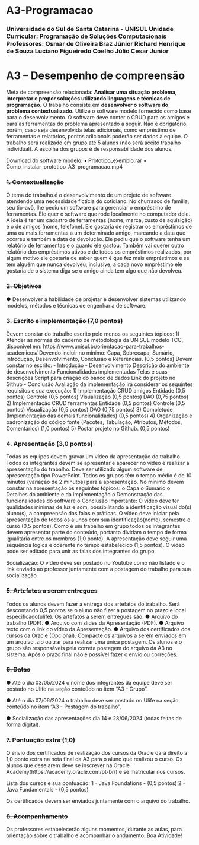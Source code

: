 # A3-Programacao
 
<h3>Universidade do Sul de Santa Catarina - UNISUL
Unidade Curricular: Programação de Soluções Computacionais
Professores:
  Osmar de Oliveira Braz Júnior
  Richard Henrique de Souza
  Luciano Figueiredo Coelho
  Júlio Cesar Junior</h3>
  
   <h1>A3 – Desempenho de compreensão</h1>

Meta de compreensão relacionada: <b>Analisar uma situação problema, interpretar e propor soluções
utilizando linguagens e técnicas de programação.</b>
O trabalho consiste em <b>desenvolver o software do problema contextualizado.</b> Utilize o software
modelo fornecido como base para o desenvolvimento. O software deve conter o CRUD para os amigos e
para as ferramentas do problema apresentado a seguir. Não é obrigatório, porém, caso seja desenvolvida
telas adicionais, como empréstimo de ferramentas e relatórios, pontos adicionais poderão ser dados à
equipe. O trabalho será realizado em grupo até 5 alunos (não será aceito trabalho individual). A escolha
dos grupos é de responsabilidade dos alunos.

Download do software modelo:
• Prototipo_exemplo.rar
• Como_instalar_prototipo_A3_programacao.mp4

<h3><s><b>1. Contextualização</b></s></h3>
O tema do trabalho é o desenvolvimento de um projeto de software atendendo uma necessidade
fictícia do cotidiano.
No churrasco de família, seu tio-avô, lhe pediu um software para gerenciar o empréstimo de
ferramentas. Ele quer o software que rode localmente no computador dele. A ideia é ter um cadastro de
ferramentas (nome, marca, custo de aquisição) e o de amigos (nome, telefone).
Ele gostaria de registrar os empréstimos de uma ou mais ferramentas a um determinado amigo,
marcando a data que ocorreu e também a data de devolução.
Ele pediu que o software tenha um relatório de ferramentas e o quanto ele gastou. Também vai
querer outro relatório dos empréstimos ativos e de todos os empréstimos realizados, por algum motivo ele
gostaria de saber quem é que fez mais empréstimos e se tem alguém que nunca devolveu, inclusive, a cada
novo empréstimo ele gostaria de o sistema diga se o amigo ainda tem algo que não devolveu.

<h3><s><b>2. Objetivos</b></s></h3>
● Desenvolver a habilidade de projetar e desenvolver sistemas utilizando modelos, métodos e técnicas
de engenharia de software.

<h3><s><b>3. Escrito e implementação (7,0 pontos)</b></s></h3>
Devem constar do trabalho escrito pelo menos os seguintes tópicos:
  1) Atender as normas do caderno de metodologia da UNISUL modelo TCC, disponível em: https://www.unisul.br/orientacao-para-trabalhos-academicos/
  Devendo incluir no mínimo: Capa, Sobrecapa, Sumário, Introdução, Desenvolvimento, Conclusão
  e Referências. (0,5 pontos)
  Devem constar no escrito:
   - Introdução
   - Desenvolvimento
     Descrição do ambiente de desenvolvimento
     Funcionalidades implementadas
     Telas e suas descrições
     Script para criação do banco de dados
     Link do projeto no Github
   - Conclusão
 Avaliação da implementação irá considerar os seguintes requisitos e sua execução:
 1) Implementação CRUD amigos
   Entidade (0,5 pontos)
   Controle (0,5 pontos)
   Visualização (0,5 pontos)
   DAO (0,75 pontos)
 2) Implementação CRUD ferramentas
   Entidade (0,5 pontos)
   Controle (0,5 pontos)
   Visualização (0,5 pontos)
   DAO (0,75 pontos)
 3) Completude (Implementação das demais funcionalidades) (0,5 pontos)
 4) Organização e padronização do código fonte (Pacotes, Tabulação, Atributos, Métodos, Comentários) (1,0 pontos)
 5) Postar projeto no Github. (0,5 pontos)
 
<h3><s><b>4. Apresentação (3,0 pontos)</b></s></h3>
 Todas as equipes devem gravar um vídeo da apresentação do trabalho. Todos os integrantes devem
se apresentar e aparecer no vídeo e realizar a apresentação do trabalho. Deve ser utilizado algum software
de apresentação tipo PowerPoint. Todos os grupos têm o tempo médio é de 10 minutos (variação de 2
minutos) para a apresentação.
 No mínimo devem constar na apresentação os seguintes tópicos:
  o Capa
  o Sumário
  o Detalhes do ambiente e da implementação
  o Demonstração das funcionalidades do software
  o Conclusão
 Importante: O vídeo deve ter qualidades mínimas de luz e som, possibilitando a identificação visual
do(s) aluno(s), a compreensão das falas e práticas. O vídeo deve iniciar pela apresentação de todos os
alunos com sua identificação(nome), semestre e curso (0,5 pontos). Como é um trabalho em grupo todos
os integrantes devem apresentar parte do conteúdo, portanto dividam o tempo de forma igualitária entre
os membros (1,0 ponto). A apresentação deve seguir uma sequência lógica e coerente no tempo
estabelecido (1,5 pontos). O vídeo pode ser editado para unir as falas dos integrantes do grupo.

Socialização: O vídeo deve ser postado no Youtube como não listado e o link enviado ao professor
juntamente com a postagem do trabalho para sua socialização.

<h3><s><b>5. Artefatos a serem entregues</b></s></h3>
 Todos os alunos devem fazer a entrega dos artefatos do trabalho. Será descontando 0,5 pontos se o aluno
não fizer a postagem no prazo e local especificado(ulife). Os artefatos a serem entregues são.
 ● Arquivo do trabalho (PDF).
 ● Arquivo com slides da Apresentação (PDF).
 ● Arquivo texto com o link do vídeo da Apresentação.
 ● Arquivo dos certificados dos cursos da Oracle (Opcional).
Compacte os arquivos a serem enviados em um arquivo .zip ou .rar para realizar uma única postagem.
Os alunos e o grupo são responsáveis pela correta postagem do arquivo da A3 no sistema. Após o prazo
final não é possível fazer o envio ou correções.

<h3><s><b>6. Datas</b></s></h3>
 ● Até o dia 03/05/2024 o nome dos integrantes da equipe deve ser postado no Ulife na seção conteúdo
no item “A3 - Grupo”.

 ● Até o dia 07/06/2024 o trabalho deve ser postado no Ulife na seção conteúdo no item “A3 -
Postagem do trabalho”.

 ● Socialização das apresentações dia 14 e 28/06/2024 (todas feitas de forma digital).
 
<h3><s><b>7. Pontuação extra (1,0)</b></s></h3>
 O envio dos certificados de realização dos cursos da Oracle dará direito a 1,0 ponto extra na nota
final da A3 para o aluno que realizou o curso. Os alunos que desejarem deve se inscrever na Oracle
Academy(https://academy.oracle.com/pt-br/) e se matricular nos cursos.

Lista dos cursos e sua pontuação:
 1 - Java Foundations - (0,5 pontos)
 2 - Java Fundamentals - (0,5 pontos)

Os certificados devem ser enviados juntamente com o arquivo do trabalho.

<h3><s><b>8. Acompanhamento</b></s></h3>
Os professores estabelecerão alguns momentos, durante as aulas, para orientação sobre o
trabalho e acompanhar o andamento.
Boa Atividade!
